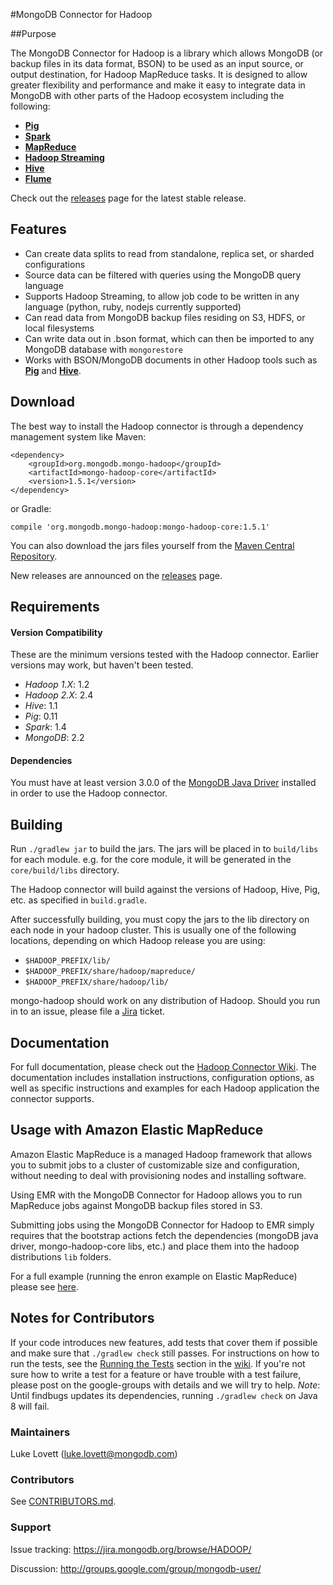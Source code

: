 #MongoDB Connector for Hadoop

##Purpose

The MongoDB Connector for Hadoop is a library which allows MongoDB (or backup files in its data format, BSON) to be used as an input source, or output destination, for Hadoop MapReduce tasks. It is designed to allow greater flexibility and performance and make it easy to integrate data in MongoDB with other parts of the Hadoop ecosystem including the following:
* [**Pig**][pig-usage]
* [**Spark**][spark-usage]
* [**MapReduce**][mapreduce-usage]
* [**Hadoop Streaming**][streaming-usage]
* [**Hive**][hive-usage]
* [**Flume**][flume-usage]

Check out the [releases](https://github.com/mongodb/mongo-hadoop/releases) page for the latest stable release.

## Features

* Can create data splits to read from standalone, replica set, or sharded configurations
* Source data can be filtered with queries using the MongoDB query language
* Supports Hadoop Streaming, to allow job code to be written in any language (python, ruby, nodejs currently supported)
* Can read data from MongoDB backup files residing on S3, HDFS, or local filesystems
* Can write data out in .bson format, which can then be imported to any MongoDB database with `mongorestore`
* Works with BSON/MongoDB documents in other Hadoop tools such as [**Pig**][pig-usage] and [**Hive**][hive-usage].

## Download

The best way to install the Hadoop connector is through a dependency management system like Maven:

    <dependency>
        <groupId>org.mongodb.mongo-hadoop</groupId>
        <artifactId>mongo-hadoop-core</artifactId>
        <version>1.5.1</version>
    </dependency>

or Gradle:

    compile 'org.mongodb.mongo-hadoop:mongo-hadoop-core:1.5.1'

You can also download the jars files yourself from the [Maven Central Repository](http://search.maven.org/).

New releases are announced on the [releases](https://github.com/mongodb/mongo-hadoop/releases) page.

## Requirements

#### Version Compatibility

These are the minimum versions tested with the Hadoop connector. Earlier
versions may work, but haven't been tested.

- *Hadoop 1.X*: 1.2
- *Hadoop 2.X*: 2.4
- *Hive*: 1.1
- *Pig*: 0.11
- *Spark*: 1.4
- *MongoDB*: 2.2

#### Dependencies

You must have at least version 3.0.0 of the
[MongoDB Java Driver](https://mongodb.github.io/mongo-java-driver/) installed in
order to use the Hadoop connector.

## Building

Run `./gradlew jar` to build the jars.  The jars will be placed in to `build/libs` for each module.  e.g. for the core module, 
it will be generated in the `core/build/libs` directory.

The Hadoop connector will build against the versions of Hadoop, Hive, Pig, etc. as specified in `build.gradle`.

After successfully building, you must copy the jars to the lib directory on each node in your hadoop cluster. This is usually one of the
following locations, depending on which Hadoop release you are using:

* `$HADOOP_PREFIX/lib/`
* `$HADOOP_PREFIX/share/hadoop/mapreduce/`
* `$HADOOP_PREFIX/share/hadoop/lib/`

mongo-hadoop should work on any distribution of Hadoop.  Should you run in to an issue, please file a 
[Jira](https://jira.mongodb.org/browse/HADOOP/) ticket.

## Documentation

For full documentation, please check out the [Hadoop Connector Wiki][wiki]. The documentation includes installation instructions, configuration options, as well as specific instructions and examples for each Hadoop application the connector supports.

## Usage with Amazon Elastic MapReduce

Amazon Elastic MapReduce is a managed Hadoop framework that allows you to submit jobs to a cluster of customizable size and configuration,
without needing to deal with provisioning nodes and installing software.

Using EMR with the MongoDB Connector for Hadoop allows you to run MapReduce jobs against MongoDB backup files stored in S3.

Submitting jobs using the MongoDB Connector for Hadoop to EMR simply requires that the bootstrap actions fetch the dependencies (mongoDB 
java driver, mongo-hadoop-core libs, etc.) and place them into the hadoop distributions `lib` folders.

For a full example (running the enron example on Elastic MapReduce) please see [here](https://github.com/mongodb/mongo-hadoop/wiki/Enron-Emails-Example).

## Notes for Contributors

If your code introduces new features, add tests that cover them if possible and make sure that `./gradlew check` still passes. For instructions on how to run the tests, see the [Running the Tests](https://github.com/mongodb/mongo-hadoop/wiki/Running-the-Tests) section in the [wiki][wiki].
If you're not sure how to write a test for a feature or have trouble with a test failure, please post on the google-groups with details 
and we will try to help.  _Note_: Until findbugs updates its dependencies, running `./gradlew check` on Java 8 will fail.

### Maintainers
Luke Lovett (luke.lovett@mongodb.com)

### Contributors
See [CONTRIBUTORS.md](CONTRIBUTORS.md).

### Support

Issue tracking: https://jira.mongodb.org/browse/HADOOP/

Discussion: http://groups.google.com/group/mongodb-user/

[pig-usage]: https://github.com/mongodb/mongo-hadoop/wiki/Pig-Usage
[hive-usage]: https://github.com/mongodb/mongo-hadoop/wiki/Hive-Usage
[flume-usage]: https://github.com/mongodb/mongo-hadoop/wiki/Flume-Usage
[streaming-usage]: https://github.com/mongodb/mongo-hadoop/wiki/Streaming-Usage
[spark-usage]: https://github.com/mongodb/mongo-hadoop/wiki/Spark-Usage
[mapreduce-usage]: https://github.com/mongodb/mongo-hadoop/wiki/MapReduce-Usage
[wiki]: https://github.com/mongodb/mongo-hadoop/wiki
